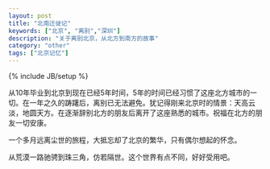 ```yaml
---
layout: post
title: "北南迁徙记"
keywords: ["北京", "离别","深圳"]
description: "关于离别北京，从北方到南方的故事"
category: "other"
tags: ["北京记忆"]
---
```

{% include JB/setup %}

从10年毕业到北京到现在已经5年时间，5年的时间已经习惯了这座北方城市的一切。在一年之久的踌躇后，离别已无法避免。犹记得刚来北京时的情景：天高云淡，地圆天方。在逐渐辞别北方的朋友后离开了这座熟悉的城市。祝福在北方的朋友一切安康。



一个多月远离尘世的旅程，大抵忘却了北京的繁华，只有偶尔想起的怀念。

从荒漠一路驰骋到珠三角，仿若隔世。这个世界有点不同，好好受用吧。

 
